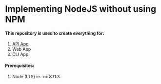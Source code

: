 # Implementing NodeJS without using NPM

#### This repository is used to create everything for:
1. [API App](https://github.com/faizahmedfarooqui/nodejs/tree/master/api)
2. Web App
3. CLI App

#### Prerequisites:
1. Node (LTS) ie. >= 8.11.3

